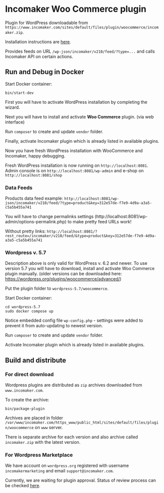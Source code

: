 # Incomaker Woo Commerce plugin

Plugin for WordPress downloadable from `https://www.incomaker.com/sites/default/files/plugin/woocommerce/incomaker.zip`.

Installation instructions are [here](https://support.incomaker.com/en/hc/1609937131/7/woocommerce?category_id=4).

Provides feeds on URL `/wp-json/incomaker/v210/feed/?type=...` and calls Incomaker API on certain actions.

## Run and Debug in Docker

Start Docker container:

    bin/start-dev

First you will have to activate WordPress installation by completing the wizard.

Next you will have to install and activate **Woo Commerce** plugin. (via web interface)

Run `composer` to create and update `vendor` folder.

Finally, activate Incomaker plugin which is already listed in available plugins.

Now you have fresh WordPress installation with WooCommerce and Incomaker, happy debugging.

Fresh WordPress installation is now running on `http://localhost:8081`. Admin console is on `http://localhost:8081/wp-admin` 
and e-shop on `http://localhost:8081/shop` 

### Data Feeds

Products data feed example: 
`http://localhost:8081/wp-json/incomaker/v210/feed/?type=product&key=312e57de-f7e9-4d9a-a3a5-c5a5b455a741`

You will have to change permalinks settings (http://localhost:8081/wp-admin/options-permalink.php) to make pretty feed URLs work!

Without pretty links:
`http://localhost:8081/?rest_route=/incomaker/v210/feed/&type=product&key=312e57de-f7e9-4d9a-a3a5-c5a5b455a741`

### Wordpress v. 5.7

Description above is only valid for WordPress v. 6.2 and newer. To use version 5.7 you will have to download, install and activate Woo Commerce plugin manually.
(older versions can be downloaded here: https://wordpress.org/plugins/woocommerce/advanced/)

Put the plugin folder to `wordpress-5.7/woocommerce`.

Start Docker container:

    cd wordpress-5.7
    sudo docker compose up

Notice embedded config file `wp-config.php` - settings were added to prevent it from auto-updating to newest version.

Run `composer` to create and update `vendor` folder.

Activate Incomaker plugin which is already listed in available plugins.

## Build and distribute

### For direct download

Wordpress plugins are distributed as `zip` archives downloaded from `www.incomaker.com`.

To create the archive:

    bin/package-plugin

Archives are placed in folder `/var/www/incomaker.com/https_www/public_html/sites/default/files/plugin/woocommerce` on `www` server.

There is separate archive for each version and also archive called `incomaker.zip` with the latest version. 

### For Wordpress Marketplace

We have account on `wordpress.org` registered with username `incomakermarketing` and email `support@incomaker.com`.

Currently, we are waiting for plugin approval. Status of review process can be checked [here](https://wordpress.org/plugins/developers/add/).
